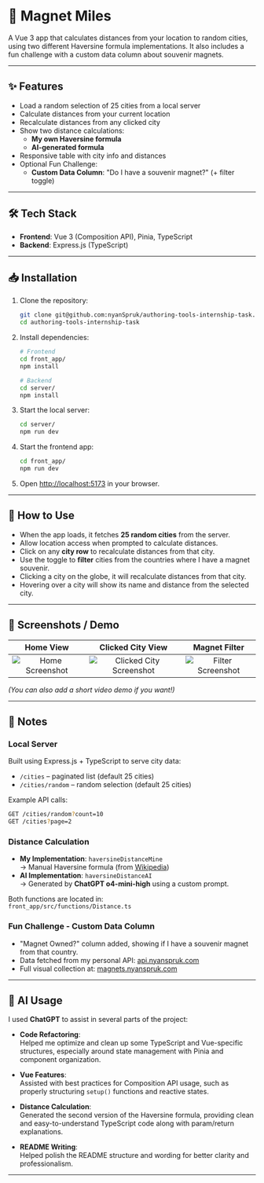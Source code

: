 # 🧲 Magnet Miles

A Vue 3 app that calculates distances from your location to random cities, using two different Haversine formula implementations. It also includes a fun challenge with a custom data column about souvenir magnets.

---

## ✨ Features

- Load a random selection of 25 cities from a local server
- Calculate distances from your current location
- Recalculate distances from any clicked city
- Show two distance calculations: 
  - **My own Haversine formula**
  - **AI-generated formula**
- Responsive table with city info and distances
- Optional Fun Challenge:
  - **Custom Data Column**: "Do I have a souvenir magnet?" (+ filter toggle)

---

## 🛠️ Tech Stack

- **Frontend**: Vue 3 (Composition API), Pinia, TypeScript
- **Backend**: Express.js (TypeScript)

---

## 📥 Installation

1. Clone the repository:
   ```bash
   git clone git@github.com:nyanSpruk/authoring-tools-internship-task.git
   cd authoring-tools-internship-task
   ```

2. Install dependencies:
   ```bash
   # Frontend
   cd front_app/
   npm install
   
   # Backend
   cd server/
   npm install
   ```

3. Start the local server:
   ```bash
   cd server/
   npm run dev
   ```

4. Start the frontend app:
   ```bash
   cd front_app/
   npm run dev
   ```

5. Open [http://localhost:5173](http://localhost:5173) in your browser.

---

## 🧪 How to Use

- When the app loads, it fetches **25 random cities** from the server.
- Allow location access when prompted to calculate distances.
- Click on any **city row** to recalculate distances from that city.
- Use the toggle to **filter** cities from the countries where I have a magnet souvenir.
- Clicking a city on the globe, it will recalculate distances from that city.
- Hovering over a city will show its name and distance from the selected city.

---

## 📸 Screenshots / Demo

| Home View | Clicked City View | Magnet Filter |
|:---------:|:-----------------:|:-------------:|
| ![Home Screenshot](link_to_home_screenshot) | ![Clicked City Screenshot](link_to_clicked_city_screenshot) | ![Filter Screenshot](link_to_filter_screenshot) |

_(You can also add a short video demo if you want!)_

---

## 📘 Notes

### Local Server

Built using Express.js + TypeScript to serve city data:
- `/cities` – paginated list (default 25 cities)
- `/cities/random` – random selection (default 25 cities)

Example API calls:
```bash
GET /cities/random?count=10
GET /cities?page=2
```

### Distance Calculation

- **My Implementation**: `haversineDistanceMine`  
  → Manual Haversine formula (from [Wikipedia](https://en.wikipedia.org/wiki/Haversine_formula))  
- **AI Implementation**: `haversineDistanceAI`  
  → Generated by **ChatGPT o4-mini-high** using a custom prompt.  

Both functions are located in:  
`front_app/src/functions/Distance.ts`

### Fun Challenge - Custom Data Column

- "Magnet Owned?" column added, showing if I have a souvenir magnet from that country.
- Data fetched from my personal API: [api.nyanspruk.com](https://api.nyanspruk.com)
- Full visual collection at: [magnets.nyanspruk.com](https://magnets.nyanspruk.com)

---

## 🤖 AI Usage

I used **ChatGPT** to assist in several parts of the project:

- **Code Refactoring**:  
  Helped me optimize and clean up some TypeScript and Vue-specific structures, especially around state management with Pinia and component organization.
  
- **Vue Features**:  
  Assisted with best practices for Composition API usage, such as properly structuring `setup()` functions and reactive states.
  
- **Distance Calculation**:  
  Generated the second version of the Haversine formula, providing clean and easy-to-understand TypeScript code along with param/return explanations.
  
- **README Writing**:  
  Helped polish the README structure and wording for better clarity and professionalism.

---